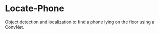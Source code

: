 # Locate-Phone
Object detection and localization to find a phone lying on the floor using a ConvNet.
